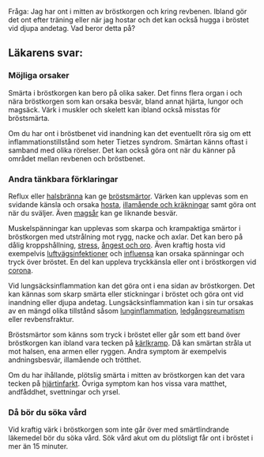 Fråga: Jag har ont i mitten av bröstkorgen och kring revbenen. Ibland gör det ont efter träning eller när jag hostar och det kan också hugga i bröstet vid djupa andetag. Vad beror detta på?

Läkarens svar:
--------------

### Möjliga orsaker

Smärta i bröstkorgen kan bero på olika saker. Det finns flera organ i och nära bröstkorgen som kan orsaka besvär, bland annat hjärta, lungor och magsäck. Värk i muskler och skelett kan ibland också misstas för bröstsmärta.

Om du har ont i bröstbenet vid inandning kan det eventuellt röra sig om ett inflammationstillstånd som heter Tietzes syndrom. Smärtan känns oftast i samband med olika rörelser. Det kan också göra ont när du känner på området mellan revbenen och bröstbenet.

### Andra tänkbara förklaringar

Reflux eller [halsbränna](https://www.kry.se/fakta/halsbranna/ "halsbranna") kan ge [bröstsmärtor](https://www.kry.se/fakta/ont-i-brostet/ "brostsmartor"). Värken kan upplevas som en svidande känsla och orsaka [hosta](https://www.kry.se/fakta/hosta/ "hosta"), [illamående och kräkningar](https://www.kry.se/fakta/illamaende/ "illamaende-och-krakningar") samt göra ont när du sväljer. Även [magsår](https://www.kry.se/fakta/magsar/ "magsar") kan ge liknande besvär.

Muskelspänningar kan upplevas som skarpa och krampaktiga smärtor i bröstkorgen med utstrålning mot rygg, nacke och axlar. Det kan bero på dålig kroppshållning, [stress](https://www.kry.se/fakta/stress/ "stress"), [ångest och oro](https://www.kry.se/fakta/angest-och-oro/ "angest-och-oro"). Även kraftig hosta vid exempelvis [luftvägsinfektioner](https://www.kry.se/fakta/luftvagsinfektioner/ "luftvagsinfektioner") och [influensa](https://www.kry.se/fakta/influensa/ "influensa") kan orsaka spänningar och tryck över bröstet. En del kan uppleva tryckkänsla eller ont i bröstkorgen vid [corona](https://www.kry.se/fakta/coronavirus/ "corona").

Vid lungsäcksinflammation kan det göra ont i ena sidan av bröstkorgen. Det kan kännas som skarp smärta eller stickningar i bröstet och göra ont vid inandning eller djupa andetag. Lungsäcksinflammation kan i sin tur orsakas av en mängd olika tillstånd såsom [lunginflammation](https://www.kry.se/fakta/lunginflammation/ "lunginflammation"), [ledgångsreumatism](https://www.kry.se/fakta/reumatism/ "ledgangsreumatism") eller revbensfraktur.

Bröstsmärtor som känns som tryck i bröstet eller går som ett band över bröstkorgen kan ibland vara tecken på [kärlkramp](https://www.kry.se/fakta/karlkramp/ "karlkramp"). Då kan smärtan stråla ut mot halsen, ena armen eller ryggen. Andra symptom är exempelvis andningsbesvär, illamående och trötthet.

Om du har ihållande, plötslig smärta i mitten av bröstkorgen kan det vara tecken på [hjärtinfarkt](https://www.kry.se/fakta/hjartinfarkt/ "hjartinfarkt"). Övriga symptom kan hos vissa vara matthet, andfåddhet, svettningar och yrsel.

### Då bör du söka vård

Vid kraftig värk i bröstkorgen som inte går över med smärtlindrande läkemedel bör du söka vård. Sök vård akut om du plötsligt får ont i bröstet i mer än 15 minuter.